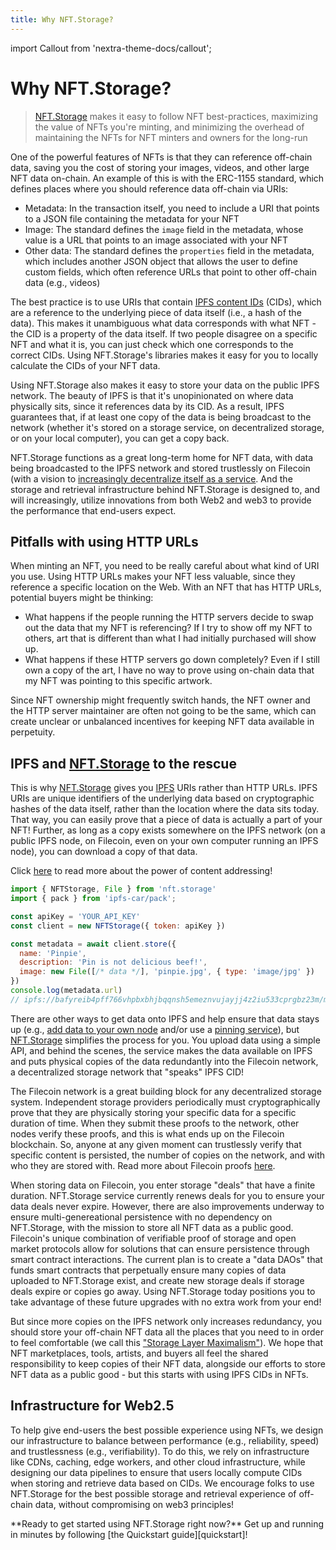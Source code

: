 ```yaml
---
title: Why NFT.Storage?
---
```


import Callout from 'nextra-theme-docs/callout';

# Why NFT.Storage?
> [NFT.Storage](http://NFT.Storage) makes it easy to follow NFT best-practices, maximizing the value of NFTs you're minting, and minimizing the overhead of maintaining the NFTs for NFT minters and owners for the long-run

One of the powerful features of NFTs is that they can reference off-chain data, saving you the cost of storing your images, videos, and other large NFT data on-chain. An example of this is with the ERC-1155 standard, which defines places where you should reference data off-chain via URIs:

- Metadata: In the transaction itself, you need to include a URI that points to a JSON file containing the metadata for your NFT
- Image: The standard defines the `image` field in the metadata, whose value is a URL that points to an image associated with your NFT
- Other data: The standard defines the `properties` field in the metadata, which includes another JSON object that allows the user to define custom fields, which often reference URLs that point to other off-chain data (e.g., videos)

The best practice is to use URIs that contain [IPFS content IDs](https://docs.ipfs.io/concepts/content-addressing/) (CIDs), which are a reference to the underlying piece of data itself (i.e., a hash of the data). This makes it unambiguous what data corresponds with what NFT - the CID is a property of the data itself. If two people disagree on a specific NFT and what it is, you can just check which one corresponds to the correct CIDs. Using NFT.Storage's libraries makes it easy for you to locally calculate the CIDs of your NFT data.

Using NFT.Storage also makes it easy to store your data on the public IPFS network. The beauty of IPFS is that it's unopinionated on where data physically sits, since it references data by its CID. As a result, IPFS guarantees that, if at least one copy of the data is being broadcast to the network (whether it's stored on a storage service, on decentralized storage, or on your local computer), you can get a copy back. 

NFT.Storage functions as a great long-term home for NFT data, with data being broadcasted to the IPFS network and stored trustlessly on Filecoin (with a vision to [increasingly decentralize itself as a service](https://nft.storage/blog/post/2022-01-20-decentralizing-nft-storage/). And the storage and retrieval infrastructure behind NFT.Storage is designed to, and will increasingly, utilize innovations from both Web2 and web3 to provide the performance that end-users expect.


## Pitfalls with using HTTP URLs

When minting an NFT, you need to be really careful about what kind of URI you use. Using HTTP URLs makes your NFT less valuable, since they reference a specific location on the Web. With an NFT that has HTTP URLs, potential buyers might be thinking:

- What happens if the people running the HTTP servers decide to swap out the data that my NFT is referencing? If I try to show off my NFT to others, art that is different than what I had initially purchased will show up.
- What happens if these HTTP servers go down completely? Even if I still own a copy of the art, I have no way to prove using on-chain data that my NFT was pointing to this specific artwork.

Since NFT ownership might frequently switch hands, the NFT owner and the HTTP server maintainer are often not going to be the same, which can create unclear or unbalanced incentives for keeping NFT data available in perpetuity.

## IPFS and [NFT.Storage](http://NFT.Storage) to the rescue

This is why [NFT.Storage](http://NFT.Storage) gives you [IPFS](https://ipfs.io/) URIs rather than HTTP URLs. IPFS URIs are unique identifiers of the underlying data based on cryptographic hashes of the data itself, rather than the location where the data sits today. That way, you can easily prove that a piece of data is actually a part of your NFT! Further, as long as a copy exists somewhere on the IPFS network (on a public IPFS node, on Filecoin, even on your own computer running an IPFS node), you can download a copy of that data.

Click [here](https://proto.school/content-addressing) to read more about the power of content addressing!

```javascript
import { NFTStorage, File } from 'nft.storage'
import { pack } from 'ipfs-car/pack';

const apiKey = 'YOUR_API_KEY'
const client = new NFTStorage({ token: apiKey })

const metadata = await client.store({
  name: 'Pinpie',
  description: 'Pin is not delicious beef!',
  image: new File([/* data */], 'pinpie.jpg', { type: 'image/jpg' })
})
console.log(metadata.url)
// ipfs://bafyreib4pff766vhpbxbhjbqqnsh5emeznvujayjj4z2iu533cprgbz23m/metadata.json
```

There are other ways to get data onto IPFS and help ensure that data stays up (e.g., [add data to your own node](https://docs.ipfs.io/how-to/command-line-quick-start/) and/or use a [pinning service](https://docs.ipfs.io/how-to/work-with-pinning-services/)), but [NFT.Storage](http://NFT.Storage) simplifies the process for you. You upload data using a simple API, and behind the scenes, the service makes the data available on IPFS and puts physical copies of the data redundantly into the Filecoin network, a decentralized storage network that "speaks" IPFS CID!

The Filecoin network is a great building block for any decentralized storage system. Independent storage providers periodically must cryptographically prove that they are physically storing your specific data for a specific duration of time. When they submit these proofs to the network, other nodes verify these proofs, and this is what ends up on the Filecoin blockchain. So, anyone at any given moment can trustlessly verify that specific content is persisted, the number of copies on the network, and with who they are stored with. Read more about Filecoin proofs [here](https://filecoin.io/blog/posts/what-sets-us-apart-filecoin-s-proof-system/).

When storing data on Filecoin, you enter storage "deals" that have a finite duration. NFT.Storage service currently renews deals for you to ensure your data deals never expire. However, there are also improvements underway to ensure multi-genereational persistence with no dependency on NFT.Storage, with the mission to store all NFT data as a public good. Filecoin's unique combination of verifiable proof of storage and open market protocols allow for solutions that can ensure persistence through smart contract interactions. The current plan is to create a "data DAOs" that funds smart contracts that perpetually ensure many copies of data uploaded to NFT.Storage exist, and create new storage deals if storage deals expire or copies go away. Using NFT.Storage today positions you to take advantage of these future upgrades with no extra work from your end!

But since more copies on the IPFS network only increases redundancy, you should store your off-chain NFT data all the places that you need to in order to feel comfortable (we call this ["Storage Layer Maximalism"](https://nft.storage/blog/post/2021-12-14-storage-layer-maximalism/)). We hope that NFT marketplaces, tools, artists, and buyers all feel the shared responsibility to keep copies of their NFT data, alongside our efforts to store NFT data as a public good - but this starts with using IPFS CIDs in NFTs.

## Infrastructure for Web2.5

To help give end-users the best possible experience using NFTs, we design our infrastructure to balance between performance (e.g., reliability, speed) and trustlessness (e.g., verifiability). To do this, we rely on infrastructure like CDNs, caching, edge workers, and other cloud infrastructure, while designing our data pipelines to ensure that users locally compute CIDs when storing and retrieve data based on CIDs. We encourage folks to use NFT.Storage for the best possible storage and retrieval experience of off-chain data, without compromising on web3 principles!

<Callout emoji="⚡">
**Ready to get started using NFT.Storage right now?** Get up and running in minutes by following [the Quickstart guide][quickstart]!
</Callout>

[quickstart]: ./
[reference-http-api]: https://nft.storage/api-docs/
[concepts-car-files]: ../concepts/car-files/

